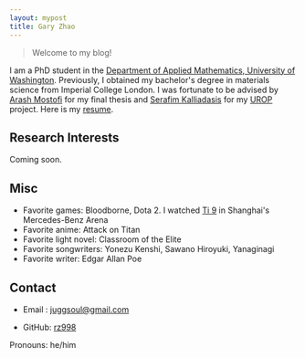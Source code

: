 ```yaml
---
layout: mypost
title: Gary Zhao
---
```


> Welcome to my blog!

I am a PhD student in the [Department of Applied Mathematics, University of Washington](https://amath.washington.edu/). Previously, I obtained my bachelor's degree in materials science from Imperial College London. I was fortunate to be advised by [Arash Mostofi](http://www.mostofigroup.org/) for my final thesis and [Serafim Kalliadasis](https://www.imperial.ac.uk/complex-multiscale-systems/) for my [UROP](https://www.imperial.ac.uk/urop) project. Here is my [resume](https://www.overleaf.com/project/5f85de481418a800016a7bf8).

## Research Interests
Coming soon.

## Misc

- Favorite games: Bloodborne, Dota 2. I watched [Ti 9](https://en.wikipedia.org/wiki/The_International_2019) in Shanghai's Mercedes-Benz Arena 
- Favorite anime: Attack on Titan
- Favorite light novel: Classroom of the Elite
- Favorite songwriters: Yonezu Kenshi, Sawano Hiroyuki, Yanaginagi
- Favorite writer: Edgar Allan Poe


## Contact

- Email&nbsp;: juggsoul@gmail.com

- GitHub: [rz998](https://github.com/rz998)


 Pronouns: he/him


